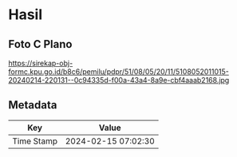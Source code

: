 # Hasil

## Foto C Plano

https://sirekap-obj-formc.kpu.go.id/b8c6/pemilu/pdpr/51/08/05/20/11/5108052011015-20240214-220131--0c94335d-f00a-43a4-8a9e-cbf4aaab2168.jpg


## Metadata

| Key        | Value               |
| ---------- | ------------------- |
| Time Stamp | 2024-02-15 07:02:30 |



